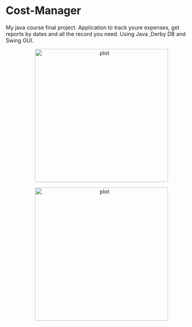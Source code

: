 # Cost-Manager

My java course final project.
Application to track youre expenses, get reports by dates and all the record you need.
Using Java ,Derby DB and Swing GUI.

<p align="center">
  <img src="https://i.imagesup.co/images2/829ef010e1633dc92ef7b0fa67d248ec3a21e136.png" width="350" title="plot">
</p>

<p align="center">
  <img src="https://i.imagesup.co/images2/7b8846d11ce55f8504314c3c80f75576b1d198a9.png" width="350" title="plot">
</p>




